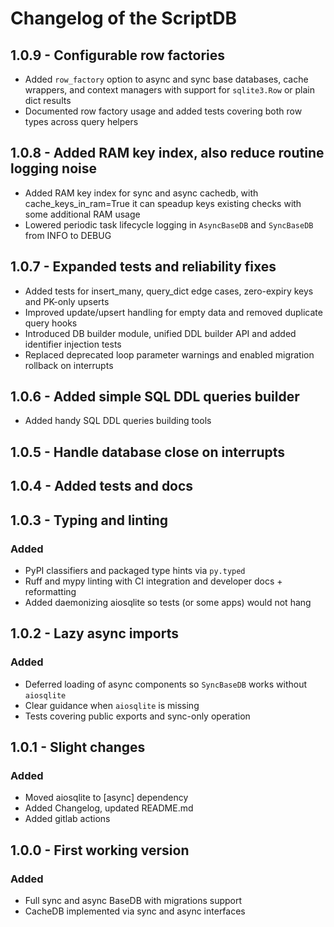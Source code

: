 # Changelog of the ScriptDB

## 1.0.9 - Configurable row factories

- Added `row_factory` option to async and sync base databases, cache wrappers, and context managers with support for `sqlite3.Row` or plain dict results
- Documented row factory usage and added tests covering both row types across query helpers

## 1.0.8 - Added RAM key index, also reduce routine logging noise

- Added RAM key index for sync and async cachedb, with cache_keys_in_ram=True it can speadup keys existing checks with some additional RAM usage
- Lowered periodic task lifecycle logging in `AsyncBaseDB` and `SyncBaseDB` from INFO to DEBUG

## 1.0.7 - Expanded tests and reliability fixes

- Added tests for insert_many, query_dict edge cases, zero-expiry keys and PK-only upserts
- Improved update/upsert handling for empty data and removed duplicate query hooks
- Introduced DB builder module, unified DDL builder API and added identifier injection tests
- Replaced deprecated loop parameter warnings and enabled migration rollback on interrupts

## 1.0.6 - Added simple SQL DDL queries builder

- Added handy SQL DDL queries building tools
 
## 1.0.5 - Handle database close on interrupts

## 1.0.4 - Added tests and docs

## 1.0.3 - Typing and linting

### Added

* PyPI classifiers and packaged type hints via `py.typed`
* Ruff and mypy linting with CI integration and developer docs + reformatting
* Added daemonizing aiosqlite so tests (or some apps) would not hang

## 1.0.2 - Lazy async imports

### Added

* Deferred loading of async components so `SyncBaseDB` works without `aiosqlite`
* Clear guidance when `aiosqlite` is missing
* Tests covering public exports and sync-only operation

## 1.0.1 - Slight changes

### Added

* Moved aiosqlite to [async] dependency
* Added Changelog, updated README.md
* Added gitlab actions

## 1.0.0 - First working version

### Added

* Full sync and async BaseDB with migrations support
* CacheDB implemented via sync and async interfaces

